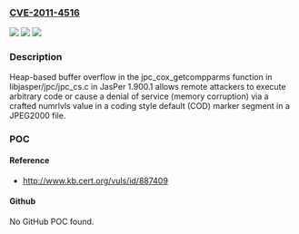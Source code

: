 ### [CVE-2011-4516](https://cve.mitre.org/cgi-bin/cvename.cgi?name=CVE-2011-4516)
![](https://img.shields.io/static/v1?label=Product&message=n%2Fa&color=blue)
![](https://img.shields.io/static/v1?label=Version&message=n%2Fa&color=blue)
![](https://img.shields.io/static/v1?label=Vulnerability&message=n%2Fa&color=brighgreen)

### Description

Heap-based buffer overflow in the jpc_cox_getcompparms function in libjasper/jpc/jpc_cs.c in JasPer 1.900.1 allows remote attackers to execute arbitrary code or cause a denial of service (memory corruption) via a crafted numrlvls value in a coding style default (COD) marker segment in a JPEG2000 file.

### POC

#### Reference
- http://www.kb.cert.org/vuls/id/887409

#### Github
No GitHub POC found.

